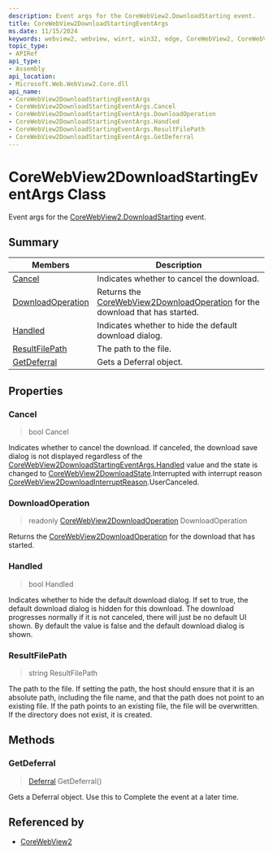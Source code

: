 ```yaml
---
description: Event args for the CoreWebView2.DownloadStarting event.
title: CoreWebView2DownloadStartingEventArgs
ms.date: 11/15/2024
keywords: webview2, webview, winrt, win32, edge, CoreWebView2, CoreWebView2Controller, browser control, edge html, CoreWebView2DownloadStartingEventArgs
topic_type:
- APIRef
api_type:
- Assembly
api_location:
- Microsoft.Web.WebView2.Core.dll
api_name:
- CoreWebView2DownloadStartingEventArgs
- CoreWebView2DownloadStartingEventArgs.Cancel
- CoreWebView2DownloadStartingEventArgs.DownloadOperation
- CoreWebView2DownloadStartingEventArgs.Handled
- CoreWebView2DownloadStartingEventArgs.ResultFilePath
- CoreWebView2DownloadStartingEventArgs.GetDeferral
---
```


# CoreWebView2DownloadStartingEventArgs Class



Event args for the [CoreWebView2.DownloadStarting](corewebview2.md#downloadstarting) event.

## Summary

Members|Description
--|--
[Cancel](#cancel) | Indicates whether to cancel the download.
[DownloadOperation](#downloadoperation) | Returns the [CoreWebView2DownloadOperation](corewebview2downloadoperation.md) for the download that has started.
[Handled](#handled) | Indicates whether to hide the default download dialog.
[ResultFilePath](#resultfilepath) | The path to the file.
[GetDeferral](#getdeferral) | Gets a Deferral object.

## Properties

### Cancel

>  bool Cancel

Indicates whether to cancel the download.
If canceled, the download save dialog is not displayed regardless of the [CoreWebView2DownloadStartingEventArgs.Handled](corewebview2downloadstartingeventargs.md#handled) value and the state is changed to [CoreWebView2DownloadState](corewebview2downloadstate.md).Interrupted with interrupt reason [CoreWebView2DownloadInterruptReason](corewebview2downloadinterruptreason.md).UserCanceled.

### DownloadOperation

> readonly  [CoreWebView2DownloadOperation](corewebview2downloadoperation.md) DownloadOperation

Returns the [CoreWebView2DownloadOperation](corewebview2downloadoperation.md) for the download that has started.

### Handled

>  bool Handled

Indicates whether to hide the default download dialog.
If set to true, the default download dialog is hidden for this download. The download progresses normally if it is not canceled, there will just be no default UI shown. By default the value is false and the default download dialog is shown.

### ResultFilePath

>  string ResultFilePath

The path to the file.
If setting the path, the host should ensure that it is an absolute path, including the file name, and that the path does not point to an existing file. If the path points to an existing file, the file will be overwritten. If the directory does not exist, it is created.



## Methods

### GetDeferral

> [Deferral](/uwp/api/Windows.Foundation.Deferral) GetDeferral()

Gets a Deferral object.
Use this to Complete the event at a later time.






## Referenced by

- [CoreWebView2](corewebview2.md)
